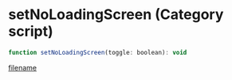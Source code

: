 # setNoLoadingScreen (Category script)

```js
function setNoLoadingScreen(toggle: boolean): void
```

[filename](setNoLoadingScreen_m.md ':include')